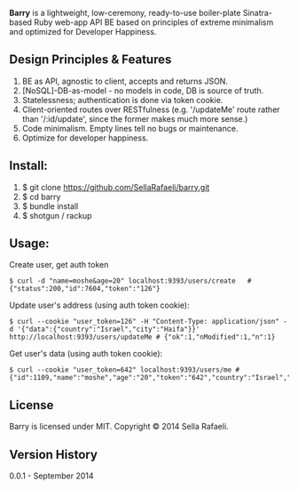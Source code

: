 **Barry** is a lightweight, low-ceremony, ready-to-use boiler-plate Sinatra-based Ruby web-app API BE based on principles of extreme minimalism and optimized for Developer Happiness. 

## Design Principles & Features
1. BE as API, agnostic to client, accepts and returns JSON. 
2. [NoSQL]-DB-as-model - no models in code, DB is source of truth.
3. Statelessness; authentication is done via token cookie.
4. Client-oriented routes over RESTfulness (e.g. '/updateMe' route rather than '/:id/update', since the former makes much more sense.)
5. Code minimalism. Empty lines tell no bugs or maintenance. 
6. Optimize for developer happiness. 

## Install:
1. $ git clone https://github.com/SellaRafaeli/barry.git
2. $ cd barry
3. $ bundle install
4. $ shotgun / rackup 

## Usage: 
 
Create user, get auth token 

```	
$ curl -d "name=moshe&age=20" localhost:9393/users/create	# {"status":200,"id":7604,"token":"126"}
```

Update user's address (using auth token cookie):

```
$ curl --cookie "user_token=126" -H "Content-Type: application/json" -d '{"data":{"country":"Israel","city":"Haifa"}}' http://localhost:9393/users/updateMe # {"ok":1,"nModified":1,"n":1}
```
 
Get user's data (using auth token cookie):

```
$ curl --cookie "user_token=642" localhost:9393/users/me # {"id":1109,"name":"moshe","age":"20","token":"642","country":"Israel","city":"Haifa"}
```

## License
Barry is licensed under MIT. Copyright © 2014 Sella Rafaeli.

## Version History
0.0.1 - September 2014
